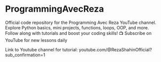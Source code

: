 # ProgrammingAvecReza
Official code repository for the Programming Avec Reza YouTube channel. Explore Python basics, mini projects, functions, loops, OOP, and more. Follow along with tutorials and boost your coding skills! 📺 Subscribe on YouTube for new lessons daily

Link to Youtube channel for tutorial:
youtube.com/@RezaShahinOfficial?sub_confirmation=1 
